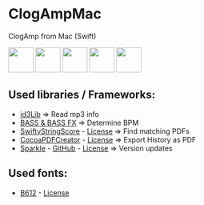 # ClogAmpMac
ClogAmp from Mac (Swift)

<div>
<img src="https://raw.githubusercontent.com/lunk22/ClogAmpSwift/master/ClogAmpSwift/Assets.xcassets/IconGreen.imageset/ClogAmpMac_4.png" width="50" height="50">
<img src="https://raw.githubusercontent.com/lunk22/ClogAmpSwift/master/ClogAmpSwift/Assets.xcassets/IconNeonGreen.imageset/ClogAmpMac_255.png" width="50" height="50">
<img src="https://raw.githubusercontent.com/lunk22/ClogAmpSwift/master/ClogAmpSwift/Assets.xcassets/IconTeal.imageset/ClogAmpMac_3.png" width="50" height="50">
<img src="https://raw.githubusercontent.com/lunk22/ClogAmpSwift/master/ClogAmpSwift/Assets.xcassets/IconRed.imageset/ClogAmpMac_2.png" width="50" height="50">
<img src="https://raw.githubusercontent.com/lunk22/ClogAmpSwift/master/ClogAmpSwift/Assets.xcassets/IconYellow.imageset/ClogAmpMac_1.png" width="50" height="50">
</div>

## Used libraries / Frameworks:
- [id3Lib](http://id3lib.sourceforge.net/) => Read mp3 info
- [BASS & BASS FX](http://www.un4seen.com/) => Determine BPM
- [SwiftyStringScore](https://github.com/yichizhang/SwiftyStringScore) - [License](https://github.com/yichizhang/SwiftyStringScore/blob/master/LICENSE) => Find matching PDFs
- [CocoaPDFCreator](https://github.com/owlswipe/CocoaPDFCreator) - [License](https://github.com/owlswipe/CocoaPDFCreator/blob/master/LICENSE) => Export History as PDF
- [Sparkle](https://sparkle-project.org/) - [GitHub](https://github.com/sparkle-project/Sparkle) - [License](https://github.com/sparkle-project/Sparkle/blob/master/LICENSE) => Version updates

## Used fonts:
- [B612](https://github.com/polarsys/b612) - [License](https://github.com/polarsys/b612/blob/master/OFL.txt)
